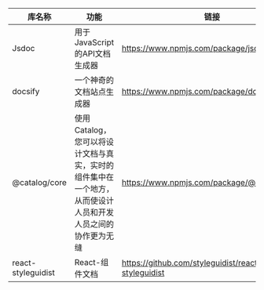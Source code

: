 | 库名称             | 功能                                                         | 链接                                               |
| ------------------ | ------------------------------------------------------------ | -------------------------------------------------- |
| Jsdoc              | 用于JavaScript的API文档生成器                                | https://www.npmjs.com/package/jsdoc                |
| docsify            | 一个神奇的文档站点生成器                                     | https://www.npmjs.com/package/docsify              |
| @catalog/core      | 使用Catalog，您可以将设计文档与真实，实时的组件集中在一个地方，从而使设计人员和开发人员之间的协作更为无缝 | https://www.npmjs.com/package/@catalog/core        |
| react-styleguidist | React-组件文档                                               | https://github.com/styleguidist/react-styleguidist |

